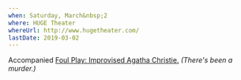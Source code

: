 ```yaml
---
when: Saturday, March&nbsp;2
where: HUGE Theater
whereUrl: http://www.hugetheater.com/
lastDate: 2019-03-02
---
```

Accompanied [Foul Play: Improvised Agatha Christie.][foul-play]
*(There's been a murder.)*
                                                              
[foul-play]: http://www.hugetheater.com/event/foul-play-an-improvised-agatha-christie/
